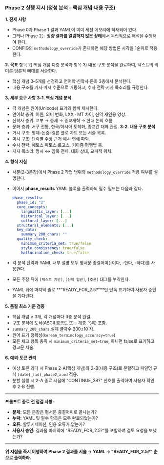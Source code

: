 ### Phase 2 실행 지시 (정성 분석 – 핵심 개념·내용 구조)

**1. 전제 사항**

* Phase 0과 Phase 1 결과 YAML이 이미 세션 메모리에 적재되어 있다.
* 그러나 Phase 2는 **정량 결과를 열람하지 않은 상태**에서 독립적으로 해석을 수행해야 한다.
* CONFIG의 `methodology_override`가 존재하면 해당 방법론 시각을 1순위로 적용한다.

**2. 목표**
항목 2) 핵심 개념 다층 분석과 항목 3) 내용 구조 분석을 완료하여, 텍스트의 의미론·담론적 뼈대를 서술한다.

* 핵심 개념 3–5개를 선정하고 언어학·신학사·문화 3층에서 분석한다.
* 내용 구조를 거시·미시 수준으로 매핑하고, 수사 전략·저자 목소리를 규명한다.

**3. 세부 요구 사항**
**3-1. 핵심 개념 분석**

* 각 개념은 원어(Unicode) 표기와 함께 제시한다.
* 언어학 층위: 어원, 의미 변화, LXX · MT 차이, 신약 재인용 양상.
* 신학사 층위: 교부 → 중세 → 종교개혁 → 현대 논의 흐름.
* 문화 층위: 서구 전통, 한국/아시아 토착화, 종교간 대화 관점.
**3-2. 내용 구조 분석**
* 거시 구조: 명제–논증–결론 플로 차트 또는 서술 목록.
* 미시 구조: 단락별 주장·근거·예시 연쇄 파악.
* 수사 전략: 에토스·파토스·로고스, 키아즘·평행법 등.
* 저자 목소리: 명시 ↔ 암묵 전제, 대화 상대, 교파적 위치.

**4. 형식 지침**

* 서문(2-3문장)에서 Phase 2 작업 범위와 `methodology_override` 적용 여부를 설명한다.
* 이어서 **phase_results** YAML 블록을 출력하되 필수 필드는 다음과 같다.

    ```yaml
    phase_results:
      phase_id: "2"
      core_concepts:
        linguistic_layer: [...]
        historical_layer: [...]
        cultural_layer: [...]
      structural_elements: [...]
      key_data:
        summary_200_chars: ""
      quality_check:
        minimum_criteria_met: true/false
        style_consistency: true/false
        hallucination_check: true/false
    ```

* 각 분석 단락과 YAML 내부 설명 모두 평서문 종결어미(-이다, -한다, -하다)를 사용한다.
* 모든 주장 뒤에 `[텍스트 기반]`, `[신학 일반]`, `[추론]` 태그를 부착한다.
* YAML 뒤에 마지막 줄로 **"READY_FOR_2.5?"**만 단독 표기하여 사용자 승인을 기다린다.

**5. 품질 최소 기준 검증**

* 핵심 개념 ≥ 3개, 각 개념마다 3층 분석 완결.
* 구조 분석에 도식(ASCII 흐름도 또는 계층 목록) 포함.
* `summary_200_chars` 실제 글자수 200±10 자.
* 원어 표기 정확성(`korean_terminology_accuracy=true`).
* 모든 체크 항목 충족 시 `minimum_criteria_met=true`, 아니면 false로 표기하고 경고문 서술.

**6. 예외·토큰 관리**

* 예상 토큰 과다 시 Phase 2-A(핵심 개념)와 2-B(내용 구조)로 분할하고 파일명 규칙 `[date]_[id]_phase2_a.md` 적용.
* 분할 실행 시 2-A 종료 시점에 "CONTINUE_2B?" 신호를 출력하여 사용자 확인 후 2-B 진행.

---
**프롬프트 종료 전 점검 사항:**
- **문체:** 모든 문장은 평서문 종결어미로 끝나는가?
- **누락:** YAML 및 필수 항목은 모두 완료되었는가?
- **오류:** 할루시네이션, 인용 오류가 없는가?
- **사용자 승인:** 결과물 마지막에 "READY_FOR_2.5?"를 포함하여 검토 요청을 보냈는가?

---
**위 지침을 즉시 이행하여 Phase 2 결과를 서술 → YAML → "READY_FOR_2.5?" 순으로 출력하라.**
